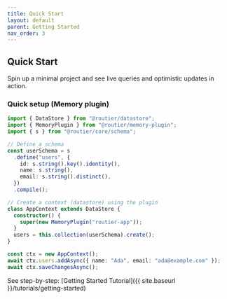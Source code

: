 ```yaml
---
title: Quick Start
layout: default
parent: Getting Started
nav_order: 3
---
```


## Quick Start

Spin up a minimal project and see live queries and optimistic updates in action.

### Quick setup (Memory plugin)

```ts
import { DataStore } from "@routier/datastore";
import { MemoryPlugin } from "@routier/memory-plugin";
import { s } from "@routier/core/schema";

// Define a schema
const userSchema = s
  .define("users", {
    id: s.string().key().identity(),
    name: s.string(),
    email: s.string().distinct(),
  })
  .compile();

// Create a context (datastore) using the plugin
class AppContext extends DataStore {
  constructor() {
    super(new MemoryPlugin("routier-app"));
  }
  users = this.collection(userSchema).create();
}

const ctx = new AppContext();
await ctx.users.addAsync({ name: "Ada", email: "ada@example.com" });
await ctx.saveChangesAsync();
```

See step-by-step: [Getting Started Tutorial]({{ site.baseurl }}/tutorials/getting-started)
